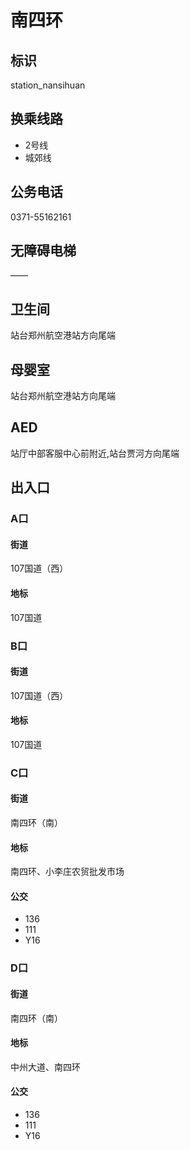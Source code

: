 # 南四环

## 标识

station_nansihuan

## 换乘线路

- 2号线
- 城郊线

## 公务电话

0371-55162161

## 无障碍电梯

——

## 卫生间

站台郑州航空港站方向尾端

## 母婴室

站台郑州航空港站方向尾端

## AED

站厅中部客服中心前附近,站台贾河方向尾端

## 出入口

### A口

#### 街道

107国道（西）

#### 地标

107国道

### B口

#### 街道

107国道（西）

#### 地标

107国道

### C口

#### 街道

南四环（南）

#### 地标

南四环、小李庄农贸批发市场

#### 公交

- 136
- 111
- Y16

### D口

#### 街道

南四环（南）

#### 地标

中州大道、南四环

#### 公交

- 136
- 111
- Y16

